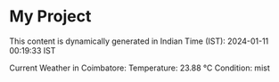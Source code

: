# My Project

This content is dynamically generated in Indian Time (IST): 2024-01-11 00:19:33 IST


Current Weather in Coimbatore:
Temperature: 23.88 °C
Condition: mist
